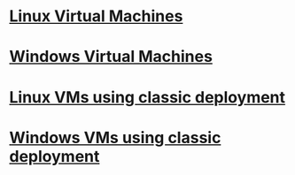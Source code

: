 # [Linux Virtual Machines](linux/overview.md)
# [Windows Virtual Machines](windows/overview.md)
# [Linux VMs using classic deployment](linux/overview.md?toc=%2fazure%2fvirtual-machines%2flinux%2fclassic%2ftoc.json)
# [Windows VMs using classic deployment](windows/overview.md?toc=%2fazure%2fvirtual-machines%2fwindows%2fclassic%2ftoc.json)

